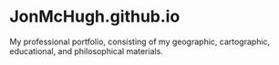 # JonMcHugh.github.io
My professional portfolio, consisting of my geographic, cartographic, educational, and philosophical materials.
